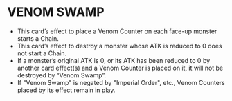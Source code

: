 
# VENOM SWAMP

*   This card’s effect to place a Venom Counter on each face-up monster starts a Chain.
*   This card’s effect to destroy a monster whose ATK is reduced to 0 does not start a Chain.
*   If a monster’s original ATK is 0, or its ATK has been reduced to 0 by another card effect(s) and a Venom Counter is placed on it, it will not be destroyed by “Venom Swamp”.
*   If "Venom Swamp" is negated by "Imperial Order", etc., Venom Counters placed by its effect remain in play.

  
